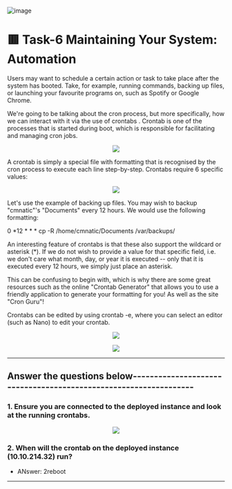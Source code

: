 ![image](https://user-images.githubusercontent.com/94435318/161897073-d4156a5b-bf4b-4240-8265-05fab54f6b6f.png)

# 🟥 Task-6 Maintaining Your System: Automation

Users may want to schedule a certain action or task to take place after the system has booted. Take, for example, running commands, backing up files, or launching your favourite programs on, such as Spotify or Google Chrome.

We're going to be talking about the cron process, but more specifically, how we can interact with it via the use of crontabs . Crontab is one of the processes that is started during boot, which is responsible for facilitating and managing cron jobs.

<p align="center">
  <img src="https://user-images.githubusercontent.com/94435318/161906097-74738c8c-72f1-4d6b-bfbf-148956913466.png">
</p>
   
A crontab is simply a special file with formatting that is recognised by the cron process to execute each line step-by-step. Crontabs require 6 specific values:

<p align="center">
  <img src="https://user-images.githubusercontent.com/94435318/161906183-53e429b4-b53c-466c-852c-b9411ee44778.png">
</p>

Let's use the example of backing up files. You may wish to backup "cmnatic"'s  "Documents" every 12 hours. We would use the following formatting: 

0 *12 * * * cp -R /home/cmnatic/Documents /var/backups/

An interesting feature of crontabs is that these also support the wildcard or asterisk (*). If we do not wish to provide a value for that specific field, i.e. we don't care what month, day, or year it is executed -- only that it is executed every 12 hours, we simply just place an asterisk.

This can be confusing to begin with, which is why there are some great resources such as the online "Crontab Generator" that allows you to use a friendly application to generate your formatting for you! As well as the site "Cron Guru"!

Crontabs can be edited by using crontab -e, where you can select an editor (such as Nano) to edit your crontab.

<p align="center">
  <img src="![image](https://user-images.githubusercontent.com/94435318/161906285-fb590c15-7335-4786-a4f7-f104f2a1651e.png">
</p>

<p align="center">
  <img src="https://user-images.githubusercontent.com/94435318/161906345-69f4cf40-5938-427a-a51f-e0d06a25d50a.png">
</p>

-------------------------------------------------------------------------------------------

Answer the questions below-----------------------------------------------------------------
--

### 1. Ensure you are connected to the deployed instance and look at the running crontabs.

<p align="center">
  <img src="https://user-images.githubusercontent.com/94435318/161687394-218a79b1-ce0d-49f2-8dfb-53600bdbed33.png">
</p>

### 2. When will the crontab on the deployed instance (10.10.214.32) run?

- ANswer: 2reboot

----------------------------------------------------------------------------------------------
